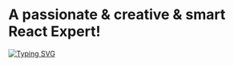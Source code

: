 <h1>A passionate & creative & smart React Expert!</h1>

[![Typing SVG](https://readme-typing-svg.herokuapp.com?color=ADF704&center=true&vCenter=true&width=1000&lines=%F0%9F%8E%89Welcome+to+visit+my+profile!%F0%9F%8E%89;%F0%9F%A5%87Full+Stack+Web+and+App+Developer%F0%9F%A5%87.;%F0%9F%91%8D9+%2B+years+of+Coding+Experience%F0%9F%91%8D)](https://git.io/typing-svg)
